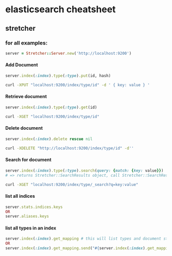 elasticsearch cheatsheet
===


stretcher
---
### for all examples:

```ruby
server = Stretcher::Server.new('http://localhost:9200')
```

#### Add Document

```ruby
server.index(:index).type(:type).put(id, hash)
```

```bash
curl -XPUT "localhost:9200/index/type/id" -d ' { key: value } '
```

#### Retrieve document

```ruby
server.index(:index).type(:type).get(id)
```

```bash
curl -XGET "localhost:9200/index/type/id"
```

#### Delete document

```ruby
server.index(:index).delete rescue nil
```

```bash
curl -XDELETE "http://localhost:9200/index/type/id" -d''
```

#### Search for document

```ruby
server.index(:index).type(:type).search(query: {match: {key: value}})
# => returns Stretcher::SearchResults object, call Stretcher::SearchResults#docs or Stretcher::SearchResults#documents method to get array of documents.
```

```bash
curl -XGET "localhost:9200/index/type/_search?q=key:value"
```


#### list all indices

```ruby
server.stats.indices.keys
OR
server.aliases.keys
```

#### list all types in an index

```ruby
server.index(:index).get_mapping # this will list types and document structure
OR
server.index(:index).get_mapping.send("#{server.index(:index).get_mapping.keys.first}").keys
```
